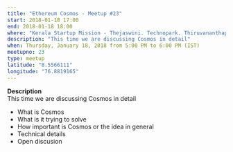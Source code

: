 ```yaml
---
title: "Ethereum Cosmos - Meetup #23"
start: 2018-01-18 17:00
end: 2018-01-18 18:00
where: "Kerala Startup Mission - Thejaswini. Technopark. Thiruvananthapuram."
description: "This time we are discussing Cosmos in detail"
when: Thursday, January 18, 2018 from 5:00 PM to 6:00 PM (IST)
meetupno: 23
type: meetup
latitude: "8.5566111"
longitude: "76.8819165"
---
```


**Description**  
This time we are discussing Cosmos in detail

- What is Cosmos
- What is it trying to solve
- How important is Cosmos or the idea in general
- Technical details
- Open discusion
